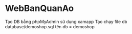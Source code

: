 # WebBanQuanAo

Tạo DB bằng phpMyAdmin sử dụng xamapp
Tạo chạy file db database/demoshop.sql tên db = demoshop

